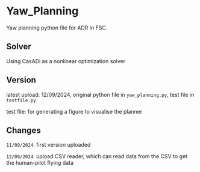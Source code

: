 # Yaw_Planning
Yaw planning python file for ADR in FSC

## Solver
Using CasADi as a nonlinear optimization solver

## Version
latest upload: 12/09/2024, original python file in `yaw_planning.py`, test file in `testfile.py`

test file: for generating a figure to visualise the planner

## Changes
`11/09/2024`: first version uploaded

`12/09/2024`: upload CSV reader, which can read data from the CSV to get the human-pilot flying data
